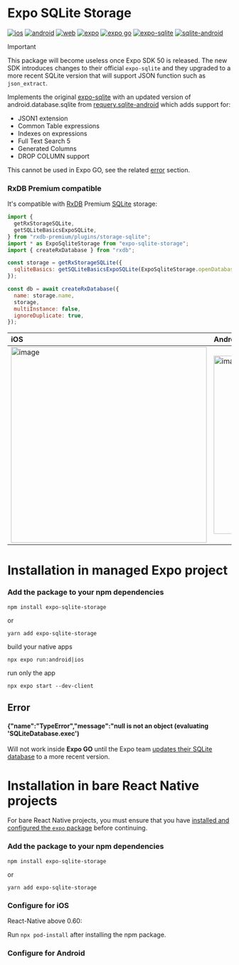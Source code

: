 # Expo SQLite Storage

[![ios](https://img.shields.io/badge/ios-%E2%9C%94%EF%B8%8F-white)](#)
[![android](https://img.shields.io/badge/android-%E2%9C%94%EF%B8%8F-white)](#)
[![web](https://img.shields.io/badge/web-%E2%9D%8C-white)](#)
[![expo](https://img.shields.io/badge/expo-%E2%9C%94%EF%B8%8F-white)](#)
[![expo go](https://img.shields.io/badge/expo%20go-%E2%9D%8C-white)](#)
[![expo-sqlite](https://img.shields.io/badge/expo/expo--sqlite-11.1.1-black)](https://github.com/expo/expo/tree/main/packages/expo-sqlite)
[![sqlite-android](https://img.shields.io/badge/requery/sqlite--android-3.41.1-black)](https://github.com/requery/sqlite-android)


> [!IMPORTANT]
> This package will become useless once Expo SDK 50 is released.
> The new SDK introduces changes to their official `expo-sqlite` and they upgraded to a more recent SQLite version that will support JSON function such as `json_extract`.


Implements the original [expo-sqlite](https://github.com/expo/expo/tree/main/packages/expo-sqlite) with an updated version of android.database.sqlite from [requery.sqlite-android](https://github.com/requery/sqlite-android) which adds support for:

- JSON1 extension
- Common Table expressions
- Indexes on expressions
- Full Text Search 5
- Generated Columns
- DROP COLUMN support

This cannot be used in Expo GO, see the related [error](#error) section.

### RxDB Premium compatible

It's compatible with [RxDB](https://github.com/pubkey/rxdb) Premium [SQLite](https://rxdb.info/rx-storage-sqlite.html) storage:

```js
import {
  getRxStorageSQLite,
  getSQLiteBasicsExpoSQLite,
} from "rxdb-premium/plugins/storage-sqlite";
import * as ExpoSqliteStorage from "expo-sqlite-storage";
import { createRxDatabase } from "rxdb";

const storage = getRxStorageSQLite({
  sqliteBasics: getSQLiteBasicsExpoSQLite(ExpoSqliteStorage.openDatabase),
});

const db = await createRxDatabase({
  name: storage.name,
  storage,
  multiInstance: false,
  ignoreDuplicate: true,
});
```

| iOS                                                  | Android                                                  |
| :--------------------------------------------------- | :------------------------------------------------------- |
| <img width="440" alt="image" src="./assets/ios.png"> | <img width="400" alt="image" src="./assets/android.png"> |

# Installation in managed Expo project

### Add the package to your npm dependencies

```
npm install expo-sqlite-storage
```

or

```
yarn add expo-sqlite-storage
```

build your native apps

```
npx expo run:android|ios
```

run only the app

```
npx expo start --dev-client
```

## Error

#### {"name":"TypeError","message":"null is not an object (evaluating 'SQLiteDatabase.exec')

Will not work inside **Expo GO** until the Expo team [updates their SQLite database](https://expo.canny.io/feature-requests/p/expo-sqlite-ship-newer-sqlite3-version-on-android) to a more recent version.

# Installation in bare React Native projects

For bare React Native projects, you must ensure that you have [installed and configured the `expo` package](https://docs.expo.dev/bare/installing-expo-modules/) before continuing.

### Add the package to your npm dependencies

```
npm install expo-sqlite-storage
```

or

```
yarn add expo-sqlite-storage
```

### Configure for iOS

React-Native above 0.60:

Run `npx pod-install` after installing the npm package.

### Configure for Android
